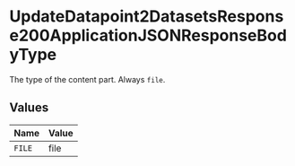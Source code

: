 # UpdateDatapoint2DatasetsResponse200ApplicationJSONResponseBodyType

The type of the content part. Always `file`.


## Values

| Name   | Value  |
| ------ | ------ |
| `FILE` | file   |